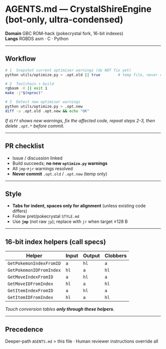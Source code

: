 # AGENTS.md — CrystalShireEngine (bot-only, ultra-condensed)

**Domain** GBC ROM-hack (pokecrystal fork, 16-bit indexes)  
**Langs** RGBDS asm · C · Python  

----------------------------------------------------------------
## Workflow

```bash
# 1  Snapshot current optimiser warnings (do NOT fix yet)
python utils/optimize.py > .opt.old || true        # temp file, never commit

# 2  Toolchain + build
rgbasm -V || exit 1
make -j"$(nproc)"

# 3  Detect new optimiser warnings
python utils/optimize.py > .opt.new
diff -u .opt.old .opt.new && echo "OK"
```
*If `diff` shows new warnings, fix the affected code, repeat steps 2-3, then delete `.opt.*` before commit.*

----------------------------------------------------------------
## PR checklist
- Issue / discussion linked
- Build succeeds; **no new `optimize.py` warnings**
- All `jmp`→`jr` warnings resolved
- **Never commit** `.opt.old` / `.opt.new` (temp only)

----------------------------------------------------------------
## Style
- **Tabs for indent, spaces only for alignment** (unless existing code differs)  
- Follow pret/pokecrystal `STYLE.md`  
- Use **`jmp`** (not raw `jp`); replace with `jr` when target ±128 B

----------------------------------------------------------------
## 16-bit index helpers (call specs)

| Helper | Input | Output | Clobbers |
|--------|-------|--------|----------|
| `GetPokemonIndexFromID` | `a` | `hl` | `a` |
| `GetPokemonIDFromIndex` | `hl` | `a` | `hl` |
| `GetMoveIndexFromID`    | `a` | `hl` | `a` |
| `GetMoveIDFromIndex`    | `hl` | `a` | `hl` |
| `GetItemIndexFromID`    | `a` | `hl` | `a` |
| `GetItemIDFromIndex`    | `hl` | `a` | `hl` |

*Touch conversion tables **only through these helpers**.*

----------------------------------------------------------------
## Precedence
Deeper-path `AGENTS.md` > this file · Human reviewer instructions override all
